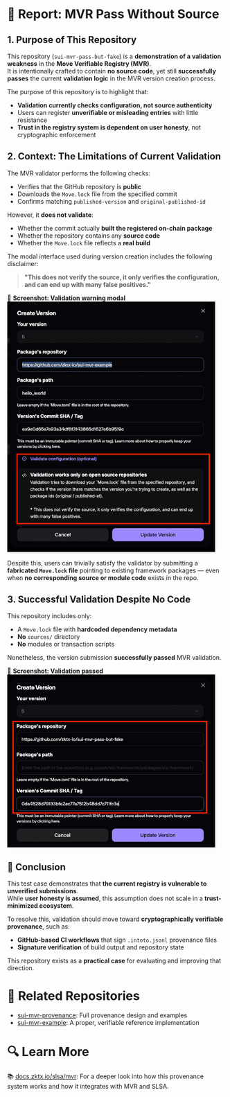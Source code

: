 # 🧾 Report: MVR Pass Without Source

## 1. Purpose of This Repository

This repository (`sui-mvr-pass-but-fake`) is a **demonstration of a validation weakness** in the **Move Verifiable Registry (MVR)**.  
It is intentionally crafted to contain **no source code**, yet still **successfully passes** the current **validation logic** in the MVR version creation process.

The purpose of this repository is to highlight that:

- **Validation currently checks configuration, not source authenticity**
- Users can register **unverifiable or misleading entries** with little resistance
- **Trust in the registry system is dependent on user honesty**, not cryptographic enforcement

## 2. Context: The Limitations of Current Validation

The MVR validator performs the following checks:

- Verifies that the GitHub repository is **public**
- Downloads the `Move.lock` file from the specified commit
- Confirms matching `published-version` and `original-published-id`

However, it **does not validate**:

- Whether the commit actually **built the registered on-chain package**
- Whether the repository contains any **source code**
- Whether the `Move.lock` file reflects a **real build**

The modal interface used during version creation includes the following disclaimer:

> **"This does not verify the source, it only verifies the configuration, and can end up with many false positives."**

📸 **Screenshot: Validation warning modal**  
<img src="./screenshots/modal-warning.png" alt="Validation Warning Modal" width="480"/>

Despite this, users can trivially satisfy the validator by submitting a **fabricated `Move.lock` file** pointing to existing framework packages — even when **no corresponding source or module code** exists in the repo.

## 3. Successful Validation Despite No Code

This repository includes only:

- A `Move.lock` file with **hardcoded dependency metadata**
- **No** `sources/` directory
- **No** modules or transaction scripts

Nonetheless, the version submission **successfully passed** MVR validation.

📸 **Screenshot: Validation passed**  
<img src="./screenshots/validation-passed.png" alt="Validation Passed" width="480"/>

## 🧩 Conclusion

This test case demonstrates that **the current registry is vulnerable to unverified submissions**.  
While **user honesty is assumed**, this assumption does not scale in a **trust-minimized ecosystem**.

To resolve this, validation should move toward **cryptographically verifiable provenance**, such as:

- **GitHub-based CI workflows** that sign `.intoto.jsonl` provenance files
- **Signature verification** of build output and repository state

This repository exists as a **practical case** for evaluating and improving that direction.

# 🔗 Related Repositories

- [sui-mvr-provenance](https://github.com/zktx-io/sui-mvr-provenance): Full provenance design and examples  
- [sui-mvr-example](https://github.com/zktx-io/sui-mvr-example): A proper, verifiable reference implementation

# 🔍 Learn More

📚 [docs.zktx.io/slsa/mvr](https://docs.zktx.io/slsa/mvr): For a deeper look into how this provenance system works and how it integrates with MVR and SLSA.
